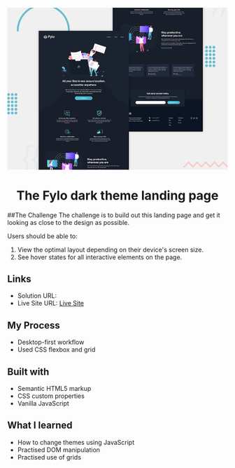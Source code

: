 ![The Fylo dark theme landing page](https://github.com/Agnik7/fylo-landing-page-dark-theme-frontend-mentor/blob/main/design/desktop-preview.jpg)


<h1 align="center">The Fylo dark theme landing page</h1>
##The Challenge
The challenge is to build out this landing page and get it looking as close to the design as possible.

Users should be able to:
1. View the optimal layout depending on their device's screen size.
2. See hover states for all interactive elements on the page.

## Links
- Solution URL: 
- Live Site URL: [Live Site](https://agnik7.github.io/fylo-landing-page-dark-theme-frontend-mentor/)

## My Process
- Desktop-first workflow
- Used CSS flexbox and grid
## Built with 
- Semantic HTML5 markup
- CSS custom properties
- Vanilla JavaScript

## What I learned
- How to change themes using JavaScript
- Practised DOM manipulation
- Practised use of grids

